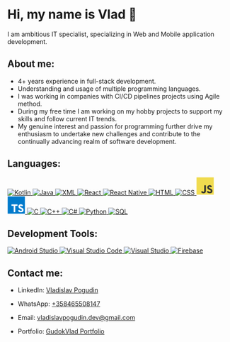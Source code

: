 # Hi, my name is Vlad 👋

I am ambitious IT specialist, specializing in Web and Mobile application development.

## About me:

- 4+ years experience in full-stack development.
- Understanding and usage of multiple programming languages.
- I was working in companies with CI/CD pipelines projects using Agile method.
- During my free time I am working on my hobby projects to support my skills and follow current IT trends.
- My genuine interest and passion for programming further drive my enthusiasm to undertake new challenges and contribute to the continually advancing realm of software development.

## Languages:

<p align="left">
  <a href="https://kotlinlang.org/" target="_blank" rel="noreferrer">
    <img src="https://uxwing.com/wp-content/themes/uxwing/download/brands-and-social-media/kotlin-programming-language-icon.png" alt="Kotlin" width="40px" height="40px" />
  </a>
  <a href="https://www.java.com/en/" target="_blank" rel="noreferrer">
    <img src="https://uxwing.com/wp-content/themes/uxwing/download/brands-and-social-media/java-programming-language-icon.png" alt="Java" width="40px" height="40px" />
  </a>
  <a href="https://www.xml.com/" target="_blank" rel="noreferrer">
    <img src="https://uxwing.com/wp-content/themes/uxwing/download/file-and-folder-type/file-xml-color-red-icon.png" alt="XML" width="40px" height="40px" />
  </a>
  <a href="https://react.dev/" target="_blank" rel="noreferrer">
    <img src="https://uxwing.com/wp-content/themes/uxwing/download/brands-and-social-media/react-js-icon.png" alt="React" width="40px" height="40px" />
  </a>
  <a href="https://reactnative.dev/" target="_blank" rel="noreferrer">
    <img src="https://uxwing.com/wp-content/themes/uxwing/download/brands-and-social-media/react-native-app-icon.png" alt="React Native" width="40px" height="40px" />
  </a>
  <a href="https://html.com/" target="_blank" rel="noreferrer">
    <img src="https://uxwing.com/wp-content/themes/uxwing/download/brands-and-social-media/html-icon.png" alt="HTML" width="40px" height="40px" />
  </a>
  <a href="https://www.w3.org/Style/CSS/Overview.en.html" target="_blank" rel="noreferrer">
    <img src="https://uxwing.com/wp-content/themes/uxwing/download/brands-and-social-media/css-icon.png" alt="CSS" width="40px" height="40px" />
  </a>
  <a href="https://developer.mozilla.org/en-US/docs/Web/JavaScript" target="_blank" rel="noreferrer">
    <img src="https://raw.githubusercontent.com/devicons/devicon/master/icons/javascript/javascript-original.svg" alt="JavaScript" width="40px" height="40px" />
  </a>
  <a href="https://www.typescriptlang.org/" target="_blank" rel="noreferrer">
    <img src="https://raw.githubusercontent.com/devicons/devicon/master/icons/typescript/typescript-original.svg" alt="TypeScript" width="40px" height="40px" />
  </a>
  <a href="https://www.cprogramming.com/" target="_blank" rel="noreferrer">
    <img src="https://uxwing.com/wp-content/themes/uxwing/download/brands-and-social-media/c-program-icon.png" alt="C" width="40px" height="40px" />
  </a>
  <a href="https://www.cprogramming.com/" target="_blank" rel="noreferrer">
    <img src="https://uxwing.com/wp-content/themes/uxwing/download/brands-and-social-media/c-plus-plus-programming-language-icon.png" alt="C++" width="40px" height="40px" />
  </a>
  <a href="https://learn.microsoft.com/en-us/dotnet/csharp/tour-of-csharp/" target="_blank" rel="noreferrer">
    <img src="https://uxwing.com/wp-content/themes/uxwing/download/brands-and-social-media/c-sharp-programming-language-icon.png" alt="C#" width="40px" height="40px" />
  </a>
  <a href="https://www.python.org/" target="_blank" rel="noreferrer">
    <img src="https://uxwing.com/wp-content/themes/uxwing/download/brands-and-social-media/python-programming-language-icon.png" alt="Python" width="40px" height="40px" />
  </a>
  <a href="https://www.microsoft.com/en-us/sql-server/sql-server-downloads" target="_blank" rel="noreferrer">
    <img src="https://uxwing.com/wp-content/themes/uxwing/download/web-app-development/database-icon.png" alt="SQL" width="40px" height="40px" />
  </a>
 </p>

<!-- ## Technologies:

<p align="left">
  <a href="https://developer.android.com/studio" target="_blank" rel="noreferrer">
    <img src="https://upload.wikimedia.org/wikipedia/commons/thumb/5/55/Android_Studio_Logo_%282023%29.svg/1024px-Android_Studio_Logo_%282023%29.svg.png" alt="Android Studio" width="40px" height="40px" />
  </a>
 </p> -->

## Development Tools:

<p align="left">
  <a href="https://developer.android.com/studio" target="_blank" rel="noreferrer">
    <img src="https://upload.wikimedia.org/wikipedia/commons/thumb/5/55/Android_Studio_Logo_%282023%29.svg/1024px-Android_Studio_Logo_%282023%29.svg.png" alt="Android Studio" width="40px" height="40px" />
  </a>
  <a href="https://visualstudio.microsoft.com/" target="_blank" rel="noreferrer">
    <img src="https://uxwing.com/wp-content/themes/uxwing/download/brands-and-social-media/visual-studio-code-icon.png" alt="Visual Studio Code" width="40px" height="40px" />
  </a>
  <a href="https://visualstudio.microsoft.com/" target="_blank" rel="noreferrer">
    <img src="https://icons.iconarchive.com/icons/dakirby309/simply-styled/256/Microsoft-Visual-Studio-icon.png" alt="Visual Studio" width="40px" height="40px" />
  </a>
  <a href="https://firebase.google.com/" target="_blank" rel="noreferrer">
    <img src="https://uxwing.com/wp-content/themes/uxwing/download/brands-and-social-media/google-firebase-icon.png" alt="Firebase" width="40px" height="40px" />
  </a>
 </p>

 ## Contact me:

- LinkedIn: <a href="https://www.linkedin.com/in/vladislavpogudin/" target="_blank" rel="noreferrer">
    Vladislav Pogudin
  </a>
  
- WhatsApp: <a href="https://api.whatsapp.com/send/?phone=358465508147&text&type=phone_number&app_absent=0" target="_blank" rel="noreferrer">
    +358465508147
  </a>
  
- Email: <a href="mailto:vladislavpogudin.dev@gmail.com" target="_blank" rel="noreferrer">
    vladislavpogudin.dev@gmail.com
  </a>

- Portfolio: <a href="https://gudokvlad.com/" target="_blank" rel="noreferrer">
    GudokVlad Portfolio
  </a>

<!--
**GudokVlad-Pilot/GudokVlad-Pilot** is a ✨ _special_ ✨ repository because its `README.md` (this file) appears on your GitHub profile.

Here are some ideas to get you started:

- 🔭 I’m currently working on ...
- 🌱 I’m currently learning ...
- 👯 I’m looking to collaborate on ...
- 🤔 I’m looking for help with ...
- 💬 Ask me about ...
- 📫 How to reach me: ...
- 😄 Pronouns: ...
- ⚡ Fun fact: ...
-->
